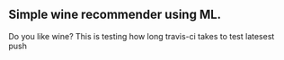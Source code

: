 Simple wine recommender using ML.
----

Do you like wine?
This is testing how long travis-ci takes to test latesest push
